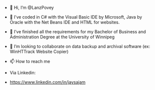- 👋 Hi, I’m @LanzPovey
- 👀 I've coded in C# with the Visual Basic IDE by Microsoft, Java by Oracle with the Net Beans IDE and HTML for websites.

- 🌱 I’ve finished all the requirements for my Bachelor of Business and Administration Degree at the University of Winnipeg
- 💞️ I’m looking to collaborate on data backup and archival software (ex: WinHTTrack Website Copier)
- 📫 How to reach me 
- Via Linkedin: 
- https://www.linkedin.com/in/jaysajam

<!---
LanzPovey/LanzPovey is a ✨ special ✨ repository because its `README.md` (this file) appears on your GitHub profile.
You can click the Preview link to take a look at your changes.
--->
